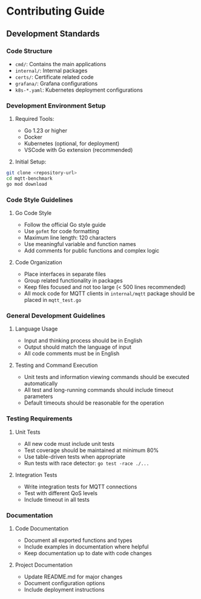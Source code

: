 # Contributing Guide

## Development Standards

### Code Structure
- `cmd/`: Contains the main applications
- `internal/`: Internal packages
- `certs/`: Certificate related code
- `grafana/`: Grafana configurations
- `k8s-*.yaml`: Kubernetes deployment configurations

### Development Environment Setup
1. Required Tools:
   - Go 1.23 or higher
   - Docker
   - Kubernetes (optional, for deployment)
   - VSCode with Go extension (recommended)

2. Initial Setup:
```bash
git clone <repository-url>
cd mqtt-benchmark
go mod download
```

### Code Style Guidelines
1. Go Code Style
   - Follow the official Go style guide
   - Use `gofmt` for code formatting
   - Maximum line length: 120 characters
   - Use meaningful variable and function names
   - Add comments for public functions and complex logic

2. Code Organization
   - Place interfaces in separate files
   - Group related functionality in packages
   - Keep files focused and not too large (< 500 lines recommended)
   - All mock code for MQTT clients in `internal/mqtt` package should be placed in `mqtt_test.go`

### General Development Guidelines
1. Language Usage
   - Input and thinking process should be in English
   - Output should match the language of input
   - All code comments must be in English

2. Testing and Command Execution
   - Unit tests and information viewing commands should be executed automatically
   - All test and long-running commands should include timeout parameters
   - Default timeouts should be reasonable for the operation

### Testing Requirements
1. Unit Tests
   - All new code must include unit tests
   - Test coverage should be maintained at minimum 80%
   - Use table-driven tests when appropriate
   - Run tests with race detector: `go test -race ./...`

2. Integration Tests
   - Write integration tests for MQTT connections
   - Test with different QoS levels
   - Include timeout in all tests

### Documentation
1. Code Documentation
   - Document all exported functions and types
   - Include examples in documentation where helpful
   - Keep documentation up to date with code changes

2. Project Documentation
   - Update README.md for major changes
   - Document configuration options
   - Include deployment instructions
